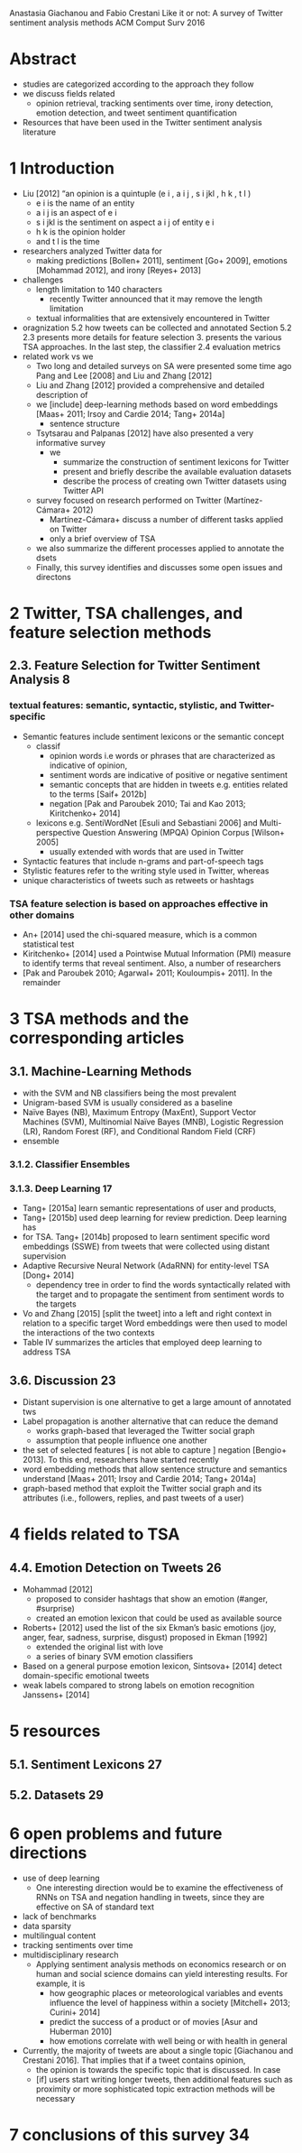Anastasia Giachanou and Fabio Crestani
Like it or not: A survey of Twitter sentiment analysis methods
ACM Comput Surv 2016

# Abstract

* studies are categorized according to the approach they follow
* we discuss fields related
  * opinion retrieval, tracking sentiments over time, irony detection,
    emotion detection, and tweet sentiment quantification
* Resources that have been used in the Twitter sentiment analysis literature

# 1 Introduction

* Liu [2012] “an opinion is a quintuple (e i , a i j , s i jkl , h k , t l )
  * e i is the name of an entity
  * a i j is an aspect of e i
  * s i jkl is the sentiment on aspect a i j of entity e i
  * h k is the opinion holder
  * and t l is the time
* researchers analyzed Twitter data for
  * making predictions [Bollen+ 2011], sentiment [Go+ 2009],
    emotions [Mohammad 2012], and irony [Reyes+ 2013]
* challenges
  * length limitation to 140 characters
    * recently Twitter announced that it may remove the length limitation
  * textual informalities that are extensively encountered in Twitter
* oragnization
  5.2 how tweets can be collected and annotated Section 5.2
  2.3 presents more details for feature selection
  3. presents the various TSA approaches. In the last step, the classifier
  2.4 evaluation metrics
* related work vs we
  * Two long and detailed surveys on SA were presented some time ago
    Pang and Lee [2008] and Liu and Zhang [2012]
  * Liu and Zhang [2012] provided a comprehensive and detailed description of
  * we [include] deep-learning methods based on word embeddings
    [Maas+ 2011; Irsoy and Cardie 2014; Tang+ 2014a]
    * sentence structure
  * Tsytsarau and Palpanas [2012] have also presented a very informative survey
    * we
      * summarize the construction of sentiment lexicons for Twitter
      * present and briefly describe the available evaluation datasets
      * describe the process of creating own Twitter datasets using Twitter API
  * survey focused on research performed on Twitter (Martı́nez-Cámara+ 2012)
    * Martı́nez-Cámara+ discuss a number of different tasks applied on Twitter
    * only a brief overview of TSA
  * we also summarize the different processes applied to annotate the dsets
  * Finally, this survey identifies and discusses some open issues and directons

# 2 Twitter, TSA challenges, and feature selection methods

## 2.3. Feature Selection for Twitter Sentiment Analysis 8

### textual features: semantic, syntactic, stylistic, and Twitter-specific

* Semantic features include sentiment lexicons or the semantic concept
  * classif
    * opinion words i.e
       words or phrases that are characterized as indicative of opinion,
    * sentiment words are indicative of positive or negative sentiment
    * semantic concepts that are hidden in tweets
      e.g. entities related to the terms [Saif+ 2012b]
    * negation [Pak and Paroubek 2010; Tai and Kao 2013; Kiritchenko+ 2014]
  * lexicons e.g. SentiWordNet [Esuli and Sebastiani 2006] and
    Multi-perspective Question Answering (MPQA) Opinion Corpus [Wilson+ 2005]
    * usually extended with words that are used in Twitter
* Syntactic features that include n-grams and part-of-speech tags
* Stylistic features refer to the writing style used in Twitter, whereas
* unique characteristics of tweets such as retweets or hashtags

### TSA feature selection is based on approaches  effective in other domains
  * An+ [2014] used the chi-squared measure, which is a common statistical test
  * Kiritchenko+ [2014] used a Pointwise Mutual Information (PMI) measure
    to identify terms that reveal sentiment. Also, a number of researchers
  * [Pak and Paroubek 2010; Agarwal+ 2011; Kouloumpis+ 2011]. In the remainder

# 3 TSA methods and the corresponding articles

## 3.1. Machine-Learning Methods

* with the SVM and NB classifiers being the most prevalent
* Unigram-based SVM is usually considered as a baseline
* Naı̈ve Bayes (NB), Maximum Entropy (MaxEnt), Support Vector Machines (SVM),
  Multinomial Naı̈ve Bayes (MNB), Logistic Regression (LR), Random Forest (RF),
  and Conditional Random Field (CRF)
* ensemble

### 3.1.2. Classifier Ensembles

### 3.1.3. Deep Learning 17

* Tang+ [2015a] learn semantic representations of user and products,
* Tang+ [2015b] used deep learning for review prediction.  Deep learning has
* for TSA. Tang+ [2014b] proposed to learn sentiment specific word embeddings
  (SSWE) from tweets that were collected using distant supervision
* Adaptive Recursive Neural Network (AdaRNN) for entity-level TSA [Dong+ 2014]
  * dependency tree in order to
    find the words syntactically related with the target and to
    propagate the sentiment from sentiment words to the targets
* Vo and Zhang [2015] [split the tweet] into a left and right context
  in relation to a specific target
  Word embeddings were then used to model the interactions of the two contexts
* Table IV summarizes the articles that employed deep learning to address TSA

## 3.6. Discussion 23

* Distant supervision is one alternative to get a large amount of annotated tws
* Label propagation is another alternative that can reduce the demand
  * works graph-based that leveraged the Twitter social graph
  * assumption that people influence one another
* the set of selected features [ is not able to capture ] negation
  [Bengio+ 2013].  To this end, researchers have started recently
* word embedding methods that allow sentence structure and semantics understand
  [Maas+ 2011; Irsoy and Cardie 2014; Tang+ 2014a]
* graph-based method that exploit the Twitter social graph
  and its attributes (i.e., followers, replies, and past tweets of a user)

# 4 fields related to TSA

## 4.4. Emotion Detection on Tweets 26

* Mohammad [2012]
  * proposed to consider hashtags that show an emotion (#anger, #surprise)
  * created an emotion lexicon that could be used as available source
* Roberts+ [2012] used the list of the six Ekman’s basic emotions
  (joy, anger, fear, sadness, surprise, disgust) proposed in Ekman [1992]
  * extended the original list with love
  * a series of binary SVM emotion classifiers
* Based on a general purpose emotion lexicon,
  Sintsova+ [2014] detect domain-specific emotional tweets
* weak labels compared to strong labels on emotion recognition Janssens+ [2014]

# 5 resources

## 5.1. Sentiment Lexicons 27

## 5.2. Datasets 29

# 6 open problems and future directions

* use of deep learning
  * One interesting direction would be to examine the effectiveness of
    RNNs on TSA and negation handling in tweets, since
    they are effective on SA of standard text
* lack of benchmarks
* data sparsity
* multilingual content
* tracking sentiments over time
* multidisciplinary research
  * Applying sentiment analysis methods on economics research or on human and
    social science domains can yield interesting results. For example, it is
    * how geographic places or meteorological variables and events influence
      the level of happiness within a society [Mitchell+ 2013; Curini+ 2014]
    * predict the success of a product or of movies [Asur and Huberman 2010]
    * how emotions correlate with well being or with health in general
* Currently, the majority of tweets are about a single topic
  [Giachanou and Crestani 2016]. That implies that if a tweet contains opinion,
  * the opinion is towards the specific topic that is discussed.  In case
  * [if] users start writing longer tweets, then additional features such as
    proximity or more sophisticated topic extraction methods will be necessary

# 7 conclusions of this survey 34
